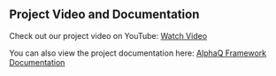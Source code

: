 ## Project Video and Documentation

Check out our project video on YouTube: [Watch Video](https://www.youtube.com/watch?v=VoI0iW7siPc)

You can also view the project documentation here: [AlphaQ Framework Documentation](AlphaQ-FrameworkDoc.pdf)
